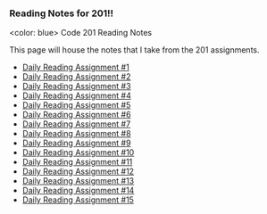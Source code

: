 ### Reading Notes for 201!!
<color: blue> Code 201 Reading Notes

This page will house the notes that I take from the 201 assignments.
    <ul>
        <li><a href="/RL1">Daily Reading Assignment #1</a></li>
        <li><a href="/RL2">Daily Reading Assignment #2</a></li>
        <li><a href="/RL3">Daily Reading Assignment #3</a></li>
        <li><a href="/RL4">Daily Reading Assignment #4</a></li>
        <li><a href="/RL5">Daily Reading Assignment #5</a></li>
        <li><a href="/RL6">Daily Reading Assignment #6</a></li>
        <li><a href="/RL7">Daily Reading Assignment #7</a></li>
        <li><a href="/RL8">Daily Reading Assignment #8</a></li>
        <li><a href="/RL9">Daily Reading Assignment #9</a></li>
        <li><a href="/RL10">Daily Reading Assignment #10</a></li>
        <li><a href="/RL11">Daily Reading Assignment #11</a></li>
        <li><a href="/RL12">Daily Reading Assignment #12</a></li>
        <li><a href="/RL13">Daily Reading Assignment #13</a></li>
        <li><a href="/RL14">Daily Reading Assignment #14</a></li>
        <li><a href="/RL15">Daily Reading Assignment #15</a></li>
    </ul>